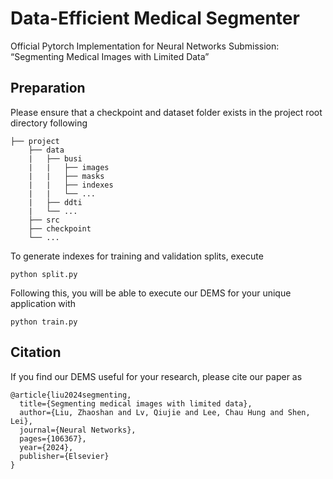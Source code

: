 # Data-Efficient Medical Segmenter
Official Pytorch Implementation for Neural Networks Submission: “Segmenting Medical Images with Limited Data”

## Preparation

Please ensure that a checkpoint and dataset folder exists in the project root directory following
```
├── project
    ├── data
    |   ├── busi
    |   |   ├── images
    |   |   ├── masks
    |   |   ├── indexes
    |   |   └── ...
    |   ├── ddti
    |   └── ...
    ├── src
    ├── checkpoint
    └── ...
```

To generate indexes for training and validation splits, execute
```
python split.py
```

Following this, you will be able to execute our DEMS for your unique application with
```
python train.py
```

## Citation
If you find our DEMS useful for your research, please cite our paper as
```
@article{liu2024segmenting,
  title={Segmenting medical images with limited data},
  author={Liu, Zhaoshan and Lv, Qiujie and Lee, Chau Hung and Shen, Lei},
  journal={Neural Networks},
  pages={106367},
  year={2024},
  publisher={Elsevier}
}
```
